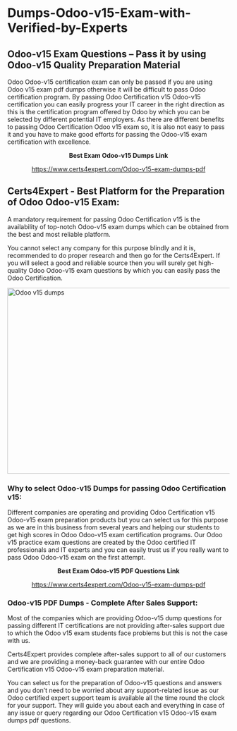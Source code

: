 # Dumps-Odoo-v15-Exam-with-Verified-by-Experts
<h2><strong>Odoo-v15 Exam Questions &ndash; Pass it by using Odoo-v15 Quality Preparation Material</strong></h2>
<p>Odoo Odoo-v15 certification exam can only be passed if you are using Odoo v15 exam pdf dumps otherwise it will be difficult to pass Odoo certification program. By passing Odoo Certification v15 Odoo-v15 certification you can easily progress your IT career in the right direction as this is the certification program offered by Odoo by which you can be selected by different potential IT employers. As there are different benefits to passing Odoo Certification Odoo v15 exam so, it is also not easy to pass it and you have to make good efforts for passing the Odoo-v15 exam certification with excellence.</p>
<p style="text-align: center;"><strong>Best Exam Odoo-v15 Dumps Link</strong></p>
<p style="text-align: center;"><a href="exam%20link">https://www.certs4expert.com/Odoo-v15-exam-dumps-pdf</a></p>
<h2><strong>Certs4Expert - Best Platform for the Preparation of Odoo Odoo-v15 Exam:&nbsp; </strong></h2>
<p>A mandatory requirement for passing Odoo Certification v15 is the availability of top-notch Odoo-v15 exam dumps which can be obtained from the best and most reliable platform.</p>
<p>You cannot select any company for this purpose blindly and it is, recommended to do proper research and then go for the Certs4Expert. If you will select a good and reliable source then you will surely get high-quality Odoo Odoo-v15 exam questions by which you can easily pass the Odoo Certification.</p>
<p><img style="display: block; margin-left: auto; margin-right: auto;" src="https://i.imgur.com/cCy1yN2.png" alt="Odoo v15 dumps" width="750" height="422" /></p>
<h3><strong>Why to select Odoo-v15 Dumps for passing Odoo Certification v15:</strong></h3>
<p>Different companies are operating and providing Odoo Certification v15 Odoo-v15 exam preparation products but you can select us for this purpose as we are in this business from several years and helping our students to get high scores in Odoo Odoo-v15 exam certification programs. Our Odoo v15 practice exam questions are created by the Odoo certified IT professionals and IT experts and you can easily trust us if you really want to pass Odoo Odoo-v15 exam on the first attempt.</p>
<p style="text-align: center;"><strong>Best Exam Odoo-v15 PDF Questions Link</strong></p>
<p style="text-align: center;"><a href="exam%20link">https://www.certs4expert.com/Odoo-v15-exam-dumps-pdf</a></p>
<h3><strong>Odoo-v15 PDF Dumps - Complete After Sales Support:</strong></h3>
<p>Most of the companies which are providing Odoo-v15 dump questions for passing different IT certifications are not providing after-sales support due to which the Odoo v15 exam students face problems but this is not the case with us.</p>
<p>Certs4Expert provides complete after-sales support to all of our customers and we are providing a money-back guarantee with our entire Odoo Certification v15 Odoo-v15 exam preparation material.</p>
<p>You can select us for the preparation of Odoo-v15 questions and answers and you don&rsquo;t need to be worried about any support-related issue as our Odoo certified expert support team is available all the time round the clock for your support. They will guide you about each and everything in case of any issue or query regarding our Odoo Certification v15 Odoo-v15 exam dumps pdf questions.</p>

